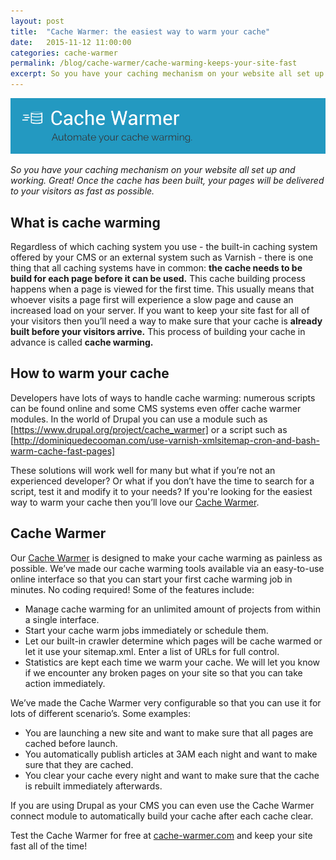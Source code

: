 ```yaml
---
layout: post
title:  "Cache Warmer: the easiest way to warm your cache"
date:   2015-11-12 11:00:00
categories: cache-warmer
permalink: /blog/cache-warmer/cache-warming-keeps-your-site-fast
excerpt: So you have your caching mechanism on your website all set up and working. Great! Once the cache has been built, your pages will be delivered to your visitors as fast as possible. But have you also thought about warming your cache?
---
```


![Cache Warmer banner](/images/cache-warmer-banner.png)


*So you have your caching mechanism on your website all set up and working. Great! Once the cache has been built, your pages will be delivered to your visitors as fast as possible.*

## What is cache warming


Regardless of which caching system you use - the built-in caching system offered by your CMS or an external system such as Varnish - there is one thing that all caching systems have in common: **the cache needs to be build for each page before it can be used.** This cache building process happens when a page is viewed for the first time. This usually means that whoever visits a page first will experience a slow page and cause an increased load on your server.
If you want to keep your site fast for all of your visitors then you’ll need a way to make sure that your cache is **already built before your visitors arrive.** This process of building your cache in advance is called **cache warming.**

## How to warm your cache

Developers have lots of ways to handle cache warming: numerous scripts can be found online and some CMS systems even offer cache warmer modules. In the world of Drupal you can use a module such as [https://www.drupal.org/project/cache_warmer] or a script such as [http://dominiquedecooman.com/use-varnish-xmlsitemap-cron-and-bash-warm-cache-fast-pages]

These solutions will work well for many but what if you’re not an experienced developer? Or what if you don’t have the time to search for a script, test it and modify it to your needs? If you're looking for the easiest way to warm your cache then you’ll love our [Cache Warmer].

## Cache Warmer

Our [Cache Warmer] is designed to make your cache warming as painless as possible. We’ve made our cache warming tools available via an easy-to-use online interface so that you can start your first cache warming job in minutes. No coding required! Some of the features include:

- Manage cache warming for an unlimited amount of projects from within a single interface.
- Start your cache warm jobs immediately or schedule them.
- Let our built-in crawler determine which pages will be cache warmed or let it use your sitemap.xml. Enter a list of URLs for full control.
- Statistics are kept each time we warm your cache. We will let you know if we encounter any broken pages on your site so that you can take action immediately.

We’ve made the Cache Warmer very configurable so that you can use it for lots of different scenario’s. Some examples:

- You are launching a new site and want to make sure that all pages are cached before launch.
- You automatically publish articles at 3AM each night and want to make sure that they are cached.
- You clear your cache every night and want to make sure that the cache is rebuilt immediately afterwards.


If you are using Drupal as your CMS you can even use the Cache Warmer connect module to automatically build your cache after each cache clear.

Test the Cache Warmer for free at [cache-warmer.com] and keep your site fast all of the time!

[http://dominiquedecooman.com/use-varnish-xmlsitemap-cron-and-bash-warm-cache-fast-pages]: http://dominiquedecooman.com/use-varnish-xmlsitemap-cron-and-bash-warm-cache-fast-pages
[https://www.drupal.org/project/cache_warmer]: https://www.drupal.org/project/cache_warmer
[Cache Warmer]:   http://www.cache-warmer.com
[cache-warmer.com]:   http://www.cache-warmer.com
[Cache Warmer connect module]: https://www.drupal.org/project/cachewarmer_connect
